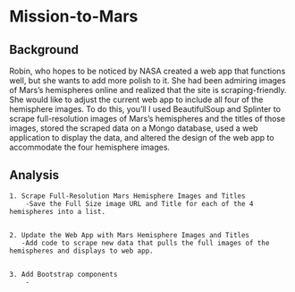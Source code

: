 # Mission-to-Mars
## Background
Robin, who hopes to be noticed by NASA created a web app that functions well, but she wants to add more polish to it. She had been admiring images of Mars’s hemispheres online and realized that the site is scraping-friendly. She would like to adjust the current web app to include all four of the hemisphere images. To do this, you’ll I used BeautifulSoup and Splinter to scrape full-resolution images of Mars’s hemispheres and the titles of those images, stored the scraped data on a Mongo database, used a web application to display the data, and altered the design of the web app to accommodate the  four hemisphere images.

## Analysis
    1. Scrape Full-Resolution Mars Hemisphere Images and Titles
        -Save the Full Size image URL and Title for each of the 4 hemispheres into a list. 
        
        
    2. Update the Web App with Mars Hemisphere Images and Titles
       -Add code to scrape new data that pulls the full images of the hemispheres and displays to web app. 
        
        
    3. Add Bootstrap components
        -





